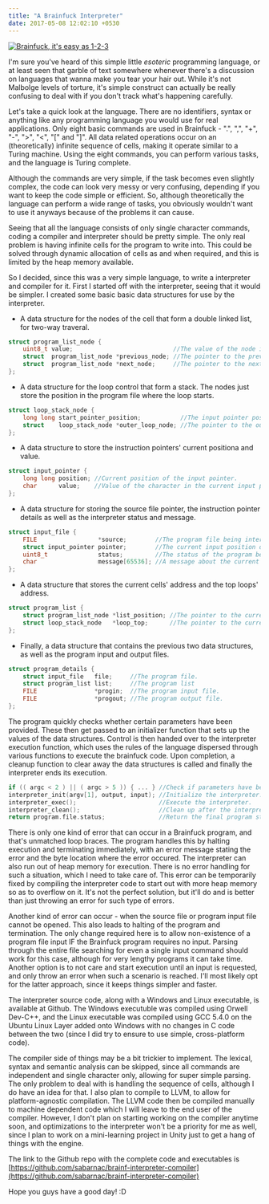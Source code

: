 ```yaml
---
title: "A Brainfuck Interpreter"
date: 2017-05-08 12:02:10 +0530
---
```


[![Brainfuck, it's easy as 1-2-3](https://i.imgur.com/ctCM6rb.png)](https://imgur.com/ctCM6rb)

I'm sure you've heard of this simple little _esoteric_ programming language, or at least seen that garble of text somewhere whenever there's a discussion on languages that wanna make you tear your hair out. While it's not Malbolge levels of torture, it's simple construct can actually be really confusing to deal with if you don't track what's happening carefully.

Let's take a quick look at the language. There are no identifiers, syntax or anything like any programming language you would use for real applications. Only eight basic commands are used in Brainfuck - ".", ",", "+", "-", ">", "<", "[" and "]". All data related operations occur on an (theoretically) infinite sequence of cells, making it operate similar to a Turing machine. Using the eight commands, you can perform various tasks, and the language is Turing complete.

Although the commands are very simple, if the task becomes even slightly complex, the code can look very messy or very confusing, depending if you want to keep the code simple or efficient. So, although theoretically the language can perform a wide range of tasks, you obviously wouldn't want to use it anyways because of the problems it can cause.

Seeing that all the language consists of only single character commands, coding a compiler and interpreter should be pretty simple. The only real problem is having infinite cells for the program to write into. This could be solved through dynamic allocation of cells as and when required, and this is limited by the heap memory available.

So I decided, since this was a very simple language, to write a interpreter and compiler for it. First I started off with the interpreter, seeing that it would be simpler. I created some basic basic data structures for use by the interpreter.

- A data structure for the nodes of the cell that form a double linked list, for two-way traveral.

```c
struct program_list_node {
    uint8_t value;                            //The value of the node in the list.
    struct  program_list_node *previous_node; //The pointer to the previous node in the list, if any.
    struct  program_list_node *next_node;     //The pointer to the next node in the list, if any.
};
```

- A data structure for the loop control that form a stack. The nodes just store the position in the program file where the loop starts.

```c
struct loop_stack_node {
    long long start_pointer_position;           //The input pointer position for the start of the loop.
    struct    loop_stack_node *outer_loop_node; //The pointer to the outer loop of the loop, if any.
};
```

- A data structure to store the instruction pointers' current positiona and value.

```c
struct input_pointer {
    long long position; //Current position of the input pointer.
    char      value;    //Value of the character in the current input position.
};
```

- A data structure for storing the source file pointer, the instruction pointer details as well as the interpreter status and message.

```c
struct input_file {
    FILE                 *source;        //The program file being interpreted.
    struct input_pointer pointer;        //The current input position details.
    uint8_t              status;         //The status of the program being interpreted.
    char                 message[65536]; //A message about the current status of the program being interpreted.
};
```

- A data structure that stores the current cells' address and the top loops' address.

```c
struct program_list {
    struct program_list_node *list_position; //The pointer to the current position in the program list.
    struct loop_stack_node   *loop_top;      //The pointer to the current position in the loop.
};
```

- Finally, a data structure that contains the previous two data structures, as well as the program input and output files.

```c
struct program_details {
    struct input_file   file;     //The program file.
    struct program_list list;     //The program list
    FILE                *progin;  //The program input file.
    FILE                *progout; //The program output file.
};
```

The program quickly checks whether certain parameters have been provided. These then get passed to an initializer function that sets up the values of the data structures. Control is then handed over to the interpreter execution function, which uses the rules of the language dispersed through various functions to execute the brainfuck code. Upon completion, a cleanup function to clear away the data structures is called and finally the interpreter ends its execution.

```c
if (( argc < 2 ) || ( argc > 5 )) { ... } //Check if parameters have been provided for interpretation and execution of a program.
interpreter_init(argv[1], output, input); //Initialize the interpreter.
interpreter_exec();                       //Execute the interpreter.
interpreter_clean();                      //Clean up after the interpreter.
return program.file.status;               //Return the final program status.
```

There is only one kind of error that can occur in a Brainfuck program, and that's unmatched loop braces. The program handles this by halting execution and terminating immediately, with an error message stating the error and the byte location where the error occured. The interpreter can also run out of heap memory for execution. There is no error handling for such a situation, which I need to take care of. This error can be temporarily fixed by compiling the interpreter code to start out with more heap memory so as to overflow on it. It's not the perfect solution, but it'll do and is better than just throwing an error for such type of errors.

Another kind of error can occur - when the source file or program input file cannot be opened. This also leads to halting of the program and termination. The only change required here is to allow non-existence of a program file input IF the Brainfuck program requires no input. Parsing through the entire file searching for even a single input command should work for this case, although for very lengthy programs it can take time. Another option is to not care and start execution until an input is requested, and only throw an error when such a scenario is reached. I'll most likely opt for the latter approach, since it keeps things simpler and faster.

The interpreter source code, along with a Windows and Linux executable, is available at Github. The Windows executuble was compiled using Orwell Dev-C++, and the Linux executable was compiled using GCC 5.4.0 on the Ubuntu Linux Layer added onto Windows with no changes in C code between the two (since I did try to ensure to use simple, cross-platform code).

The compiler side of things may be a bit trickier to implement. The lexical, syntax and semantic analysis can be skipped, since all commands are independent and single character only, allowing for super simple parsing. The only problem to deal with is handling the sequence of cells, although I do have an idea for that. I also plan to compile to LLVM, to allow for platform-agnostic compilation. The LLVM code then be compiled manually to machine dependent code which I will leave to the end user of the compiler. However, I don't plan on starting working on the compiler anytime soon, and optimizations to the interpreter won't be a priority for me as well, since I plan to work on a mini-learning project in Unity just to get a hang of things with the engine.

The link to the Github repo with the complete code and executables is [https://github.com/sabarnac/brainf-interpreter-compiler](https://github.com/sabarnac/brainf-interpreter-compiler)

Hope you guys have a good day! :D

